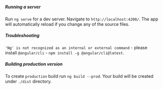 ##### Running a server
Run `ng serve` for a dev server. Navigate to `http://localhost:4200/`. The app will automatically reload if you change any of the source files.

##### Troubleshooting
`'Ng' is not recognized as an internal or external command` - please install `@angular/cli` - `npm install -g @angular/cli@latest`.

##### Building production version
To create `production` build run `ng build --prod`. Your build will be created under `./dist` directory.